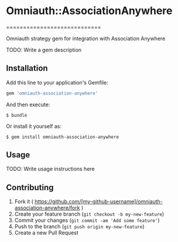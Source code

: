 # Omniauth::AssociationAnywhere
============================

Omniauth strategy gem for integration with Association Anywhere

TODO: Write a gem description

## Installation

Add this line to your application's Gemfile:

```ruby
gem 'omniauth-association-anywhere'
```

And then execute:

    $ bundle

Or install it yourself as:

    $ gem install omniauth-association-anywhere

## Usage

TODO: Write usage instructions here

## Contributing

1. Fork it ( https://github.com/[my-github-username]/omniauth-association-anywhere/fork )
2. Create your feature branch (`git checkout -b my-new-feature`)
3. Commit your changes (`git commit -am 'Add some feature'`)
4. Push to the branch (`git push origin my-new-feature`)
5. Create a new Pull Request
